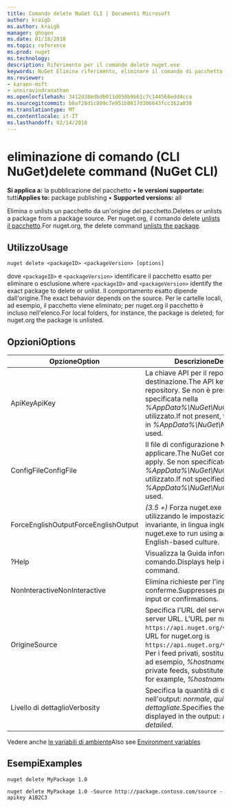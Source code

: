 ```yaml
---
title: Comando delete NuGet CLI | Documenti Microsoft
author: kraigb
ms.author: kraigb
manager: ghogen
ms.date: 01/18/2018
ms.topic: reference
ms.prod: nuget
ms.technology: 
description: Riferimento per il comando delete nuget.exe
keywords: NuGet Elimina riferimento, eliminare il comando di pacchetto
ms.reviewer:
- karann-msft
- unniravindranathan
ms.openlocfilehash: 3412d38edbdb011d050b9b61c7c144568edd4cca
ms.sourcegitcommit: b0af28d1c809c7e951b0817d306643fcc162a030
ms.translationtype: MT
ms.contentlocale: it-IT
ms.lasthandoff: 02/14/2018
---
```

# <a name="delete-command-nuget-cli"></a><span data-ttu-id="037d7-104">eliminazione di comando (CLI NuGet)</span><span class="sxs-lookup"><span data-stu-id="037d7-104">delete command (NuGet CLI)</span></span>

<span data-ttu-id="037d7-105">**Si applica a:** la pubblicazione del pacchetto &bullet; **le versioni supportate:** tutti</span><span class="sxs-lookup"><span data-stu-id="037d7-105">**Applies to:** package publishing &bullet; **Supported versions:** all</span></span>

<span data-ttu-id="037d7-106">Elimina o unlists un pacchetto da un'origine del pacchetto.</span><span class="sxs-lookup"><span data-stu-id="037d7-106">Deletes or unlists a package from a package source.</span></span> <span data-ttu-id="037d7-107">Per nuget.org, il comando delete [unlists il pacchetto](../policies/deleting-packages.md).</span><span class="sxs-lookup"><span data-stu-id="037d7-107">For nuget.org, the delete command [unlists the package](../policies/deleting-packages.md).</span></span>

## <a name="usage"></a><span data-ttu-id="037d7-108">Utilizzo</span><span class="sxs-lookup"><span data-stu-id="037d7-108">Usage</span></span>

```cli
nuget delete <packageID> <packageVersion> [options]
```

<span data-ttu-id="037d7-109">dove `<packageID>` e `<packageVersion>` identificare il pacchetto esatto per eliminare o esclusione.</span><span class="sxs-lookup"><span data-stu-id="037d7-109">where `<packageID>` and `<packageVersion>` identify the exact package to delete or unlist.</span></span> <span data-ttu-id="037d7-110">Il comportamento esatto dipende dall'origine.</span><span class="sxs-lookup"><span data-stu-id="037d7-110">The exact behavior depends on the source.</span></span> <span data-ttu-id="037d7-111">Per le cartelle locali, ad esempio, il pacchetto viene eliminato; per nuget.org il pacchetto è incluso nell'elenco.</span><span class="sxs-lookup"><span data-stu-id="037d7-111">For local folders, for instance, the package is deleted; for nuget.org the package is unlisted.</span></span>

## <a name="options"></a><span data-ttu-id="037d7-112">Opzioni</span><span class="sxs-lookup"><span data-stu-id="037d7-112">Options</span></span>

| <span data-ttu-id="037d7-113">Opzione</span><span class="sxs-lookup"><span data-stu-id="037d7-113">Option</span></span> | <span data-ttu-id="037d7-114">Descrizione</span><span class="sxs-lookup"><span data-stu-id="037d7-114">Description</span></span> |
| --- | --- |
| <span data-ttu-id="037d7-115">ApiKey</span><span class="sxs-lookup"><span data-stu-id="037d7-115">ApiKey</span></span> | <span data-ttu-id="037d7-116">La chiave API per il repository di destinazione.</span><span class="sxs-lookup"><span data-stu-id="037d7-116">The API key for the target repository.</span></span> <span data-ttu-id="037d7-117">Se non è presente, quella specificata nella *%AppData%\NuGet\NuGet.Config* viene utilizzato.</span><span class="sxs-lookup"><span data-stu-id="037d7-117">If not present, the one specified in *%AppData%\NuGet\NuGet.Config* is used.</span></span> |
| <span data-ttu-id="037d7-118">ConfigFile</span><span class="sxs-lookup"><span data-stu-id="037d7-118">ConfigFile</span></span> | <span data-ttu-id="037d7-119">Il file di configurazione NuGet da applicare.</span><span class="sxs-lookup"><span data-stu-id="037d7-119">The NuGet configuration file to apply.</span></span> <span data-ttu-id="037d7-120">Se non specificato, *%AppData%\NuGet\NuGet.Config* viene utilizzato.</span><span class="sxs-lookup"><span data-stu-id="037d7-120">If not specified, *%AppData%\NuGet\NuGet.Config* is used.</span></span> |
| <span data-ttu-id="037d7-121">ForceEnglishOutput</span><span class="sxs-lookup"><span data-stu-id="037d7-121">ForceEnglishOutput</span></span> | <span data-ttu-id="037d7-122">*(3.5 +)*  Forza nuget.exe per eseguire utilizzando le impostazioni cultura invariante, in lingua inglese.</span><span class="sxs-lookup"><span data-stu-id="037d7-122">*(3.5+)* Forces nuget.exe to run using an invariant, English-based culture.</span></span> |
| <span data-ttu-id="037d7-123">?</span><span class="sxs-lookup"><span data-stu-id="037d7-123">Help</span></span> | <span data-ttu-id="037d7-124">Visualizza la Guida informazioni per il comando.</span><span class="sxs-lookup"><span data-stu-id="037d7-124">Displays help information for the command.</span></span> |
| <span data-ttu-id="037d7-125">NonInteractive</span><span class="sxs-lookup"><span data-stu-id="037d7-125">NonInteractive</span></span> | <span data-ttu-id="037d7-126">Elimina richieste per l'input dell'utente o le conferme.</span><span class="sxs-lookup"><span data-stu-id="037d7-126">Suppresses prompts for user input or confirmations.</span></span> |
| <span data-ttu-id="037d7-127">Origine</span><span class="sxs-lookup"><span data-stu-id="037d7-127">Source</span></span> | <span data-ttu-id="037d7-128">Specifica l'URL del server.</span><span class="sxs-lookup"><span data-stu-id="037d7-128">Specifies the server URL.</span></span> <span data-ttu-id="037d7-129">L'URL per nuget.org è `https://api.nuget.org/v3/index.json`.</span><span class="sxs-lookup"><span data-stu-id="037d7-129">The URL for nuget.org is `https://api.nuget.org/v3/index.json`.</span></span> <span data-ttu-id="037d7-130">Per i feed privati, sostituire il nome host, ad esempio, *%hostname%/api/v3*.</span><span class="sxs-lookup"><span data-stu-id="037d7-130">For private feeds, substitute the host name, for example, *%hostname%/api/v3*.</span></span> |
| <span data-ttu-id="037d7-131">Livello di dettaglio</span><span class="sxs-lookup"><span data-stu-id="037d7-131">Verbosity</span></span> | <span data-ttu-id="037d7-132">Specifica la quantità di dettagli visualizzati nell'output: *normale*, *quiet*, *dettagliate*.</span><span class="sxs-lookup"><span data-stu-id="037d7-132">Specifies the amount of detail displayed in the output: *normal*, *quiet*, *detailed*.</span></span> |

<span data-ttu-id="037d7-133">Vedere anche [le variabili di ambiente](cli-ref-environment-variables.md)</span><span class="sxs-lookup"><span data-stu-id="037d7-133">Also see [Environment variables](cli-ref-environment-variables.md)</span></span>

## <a name="examples"></a><span data-ttu-id="037d7-134">Esempi</span><span class="sxs-lookup"><span data-stu-id="037d7-134">Examples</span></span>

```cli
nuget delete MyPackage 1.0

nuget delete MyPackage 1.0 -Source http://package.contoso.com/source -apikey A1B2C3
```
